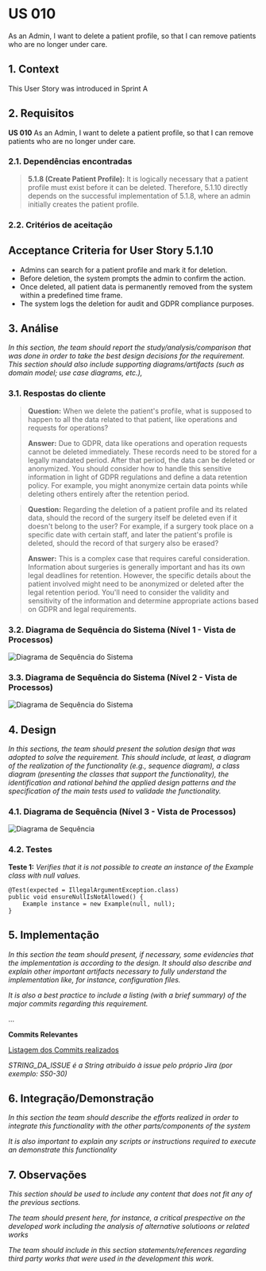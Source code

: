 # US 010

As an Admin, I want to delete a patient profile, so that I can remove patients who are no longer under care.

## 1. Context

This User Story was introduced in Sprint A

## 2. Requisitos


**US 010** As an Admin, I want to delete a patient profile, so that I can remove patients who are no longer under care.

### 2.1. Dependências encontradas
> **5.1.8 (Create Patient Profile):**  It is logically necessary that a patient profile must exist before it can be deleted. Therefore, 5.1.10 directly depends on the successful implementation of 5.1.8, where an admin initially creates the patient profile.

### 2.2. Critérios de aceitação

## Acceptance Criteria for User Story 5.1.10

*   Admins can search for a patient profile and mark it for deletion.
*   Before deletion, the system prompts the admin to confirm the action.
*   Once deleted, all patient data is permanently removed from the system within a predefined time frame.
*   The system logs the deletion for audit and GDPR compliance purposes.


## 3. Análise

*In this section, the team should report the study/analysis/comparison that was done in order to take the best design decisions for the requirement. This section should also include supporting diagrams/artifacts (such as domain model; use case diagrams, etc.),*

### 3.1. Respostas do cliente

>**Question:** When we delete the patient's profile, what is supposed to happen to all the data related to that patient, like operations and requests for operations?
>
>**Answer:** Due to GDPR, data like operations and operation requests cannot be deleted immediately. These records need to be stored for a legally mandated period. After that period, the data can be deleted or anonymized. You should consider how to handle this sensitive information in light of GDPR regulations and define a data retention policy. For example, you might anonymize certain data points while deleting others entirely after the retention period. 

>**Question:** Regarding the deletion of a patient profile and its related data, should the record of the surgery itself be deleted even if it doesn't belong to the user? For example, if a surgery took place on a specific date with certain staff, and later the patient's profile is deleted, should the record of that surgery also be erased?
>
>**Answer:**  This is a complex case that requires careful consideration. Information about surgeries is generally important and has its own legal deadlines for retention. However, the specific details about the patient involved might need to be anonymized or deleted after the legal retention period. You'll need to consider the validity and sensitivity of the information and determine appropriate actions based on GDPR and legal requirements. 



### 3.2. Diagrama de Sequência do Sistema (Nível 1 - Vista de Processos)

![Diagrama de Sequência do Sistema](IMG/system-sequence-diagram-level-1.svg)

### 3.3. Diagrama de Sequência do Sistema (Nível 2 - Vista de Processos)

![Diagrama de Sequência do Sistema](IMG/system-sequence-diagram-level-2.svg)

## 4. Design

*In this sections, the team should present the solution design that was adopted to solve the requirement. This should include, at least, a diagram of the realization of the functionality (e.g., sequence diagram), a class diagram (presenting the classes that support the functionality), the identification and rational behind the applied design patterns and the specification of the main tests used to validade the functionality.*

### 4.1. Diagrama de Sequência (Nível 3 - Vista de Processos)

![Diagrama de Sequência](IMG/sequence-diagram-level-3.svg)

### 4.2. Testes

**Teste 1:** *Verifies that it is not possible to create an instance of the Example class with null values.*

```
@Test(expected = IllegalArgumentException.class)
public void ensureNullIsNotAllowed() {
    Example instance = new Example(null, null);
}
```

## 5. Implementação

*In this section the team should present, if necessary, some evidencies that the implementation is according to the design. It should also describe and explain other important artifacts necessary to fully understand the implementation like, for instance, configuration files.*

*It is also a best practice to include a listing (with a brief summary) of the major commits regarding this requirement.*

...

**Commits Relevantes**

[Listagem dos Commits realizados](https://1191296gg.atlassian.net/browse/STRING_DA_ISSUE)

*STRING_DA_ISSUE é a String atribuido à issue pelo próprio Jira (por exemplo: S50-30)*

## 6. Integração/Demonstração

*In this section the team should describe the efforts realized in order to integrate this functionality with the other parts/components of the system*

*It is also important to explain any scripts or instructions required to execute an demonstrate this functionality*

## 7. Observações

*This section should be used to include any content that does not fit any of the previous sections.*

*The team should present here, for instance, a critical prespective on the developed work including the analysis of alternative solutioons or related works*

*The team should include in this section statements/references regarding third party works that were used in the development this work.*